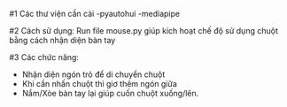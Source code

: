 #1 Các thư viện cần cài
  -pyautohui
  -mediapipe

#2 Cách sử dụng:
  Run file mouse.py giúp kích hoạt chế độ sử dụng chuột bằng cách nhận diện bàn tay

#3 Các chức năng:
  - Nhận diện ngón trỏ để di chuyển chuột
  - Khi cần nhấn chuột thì giơ thêm ngón giữa
  - Nắm/Xòe bàn tay lại giúp cuốn chuột xuống/lên.
    
